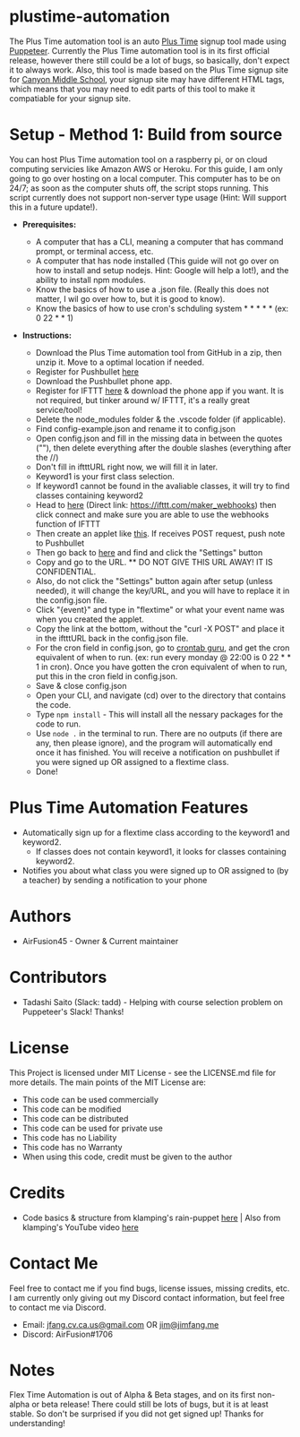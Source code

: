 # plustime-automation
The Plus Time automation tool is an auto [Plus Time](https://plustimenetwork.org/) signup tool made using [Puppeteer](https://pptr.dev/). Currently the Plus Time automation tool is in its first official release, however there still could be a lot of bugs, so basically, don't expect it to always work. Also, this tool is made based on the Plus Time signup site for [Canyon Middle School](https://canyon.pltime.net), your signup site may have different HTML tags, which means that you may need to edit parts of this tool to make it compatiable for your signup site. 

# Setup - Method 1: Build from source
You can host Plus Time automation tool on a raspberry pi, or on cloud computing servicies like Amazon AWS or Heroku. For this guide, I am only going to go over hosting on a local computer. This computer has to be on 24/7; as soon as the computer shuts off, the script stops running. This script currently does not support non-server type usage (Hint: Will support this in a future update!).

  * __**Prerequisites:**__
    * A computer that has a CLI, meaning a computer that has command prompt, or terminal access, etc.
    * A computer that has node installed (This guide will not go over on how to install and setup nodejs. Hint: Google will help a lot!), and the ability to install npm modules.
    * Know the basics of how to use a .json file. (Really this does not matter, I wil go over how to, but it is good to know). 
    * Know the basics of how to use cron's schduling system * * * * * (ex: 0 22 * * 1)
    
  * __**Instructions:**__
    * Download the Plus Time automation tool from GitHub in a zip, then unzip it. Move to a optimal location if needed.
    * Register for Pushbullet [here](http://pushbullet.com)
    * Download the Pushbullet phone app.
    * Register for IFTTT [here](https://ifttt.com) & download the phone app if you want. It is not required, but tinker around w/ IFTTT, it's a really great service/tool!
    * Delete the node_modules folder & the .vscode folder (if applicable).
    * Find config-example.json and rename it to config.json
    * Open config.json and fill in the missing data in between the quotes ("<DATA HERE>"), then delete everything after the double slashes (everything after the //)
    * Don't fill in iftttURL right now, we will fill it in later.
    * Keyword1 is your first class selection.
    * If keyword1 cannot be found in the avaliable classes, it will try to find classes containing keyword2
    * Head to [here](https://ifttt.com/maker_webhooks) (Direct link: https://ifttt.com/maker_webhooks) then click connect and make sure you are able to use the webhooks function of IFTTT
    * Then create an applet like [this](https://prnt.sc/n87z66). If receives POST request, push note to Pushbullet
    * Then go back to [here](https://ifttt.com/maker_webhooks) and find and click the "Settings" button
    * Copy and go to the URL. ** DO NOT GIVE THIS URL AWAY! IT IS CONFIDENTIAL.
    * Also, do not click the "Settings" button again after setup (unless needed), it will change the key/URL, and you will have to replace it in the config.json file. 
    * Click "{event}" and type in "flextime" or what your event name was when you created the applet.
    * Copy the link at the bottom, without the "curl -X POST" and place it in the iftttURL back in the config.json file.
    * For the cron field in config.json, go to [crontab guru](https://crontab.guru/), and get the cron equivalent of when to run. (ex: run every monday @ 22:00 is 0 22 * * 1 in cron). Once you have gotten the cron equivalent of when to run, put this in the cron field in config.json. 
    * Save & close config.json
    * Open your CLI, and navigate (cd) over to the directory that contains the code.
    * Type `npm install` - This will install all the nessary packages for the code to run.
    * Use `node .` in the terminal to run. There are no outputs (if there are any, then please ignore), and the program will automatically end once it has finished. You will receive a notification on pushbullet if you were signed up OR assigned to a flextime class.
    * Done! 

# Plus Time Automation Features
  * Automatically sign up for a flextime class according to the keyword1 and keyword2.
    * If classes does not contain keyword1, it looks for classes containing keyword2.
  * Notifies you about what class you were signed up to OR assigned to (by a teacher) by sending a notification to your phone 

# Authors
  * AirFusion45 - Owner & Current maintainer

# Contributors
  * Tadashi Saito (Slack: tadd) - Helping with course selection problem on Puppeteer's Slack! Thanks!

# License
This Project is licensed under MIT License - see the LICENSE.md file for more details. The main points of the MIT License are:
  
  * This code can be used commercially
  * This code can be modified
  * This code can be distributed
  * This code can be used for private use
  * This code has no Liability
  * This code has no Warranty
  * When using this code, credit must be given to the author

# Credits
  * Code basics & structure from klamping's rain-puppet [here](https://github.com/klamping/rain-puppet) | Also from klamping's YouTube video [here](https://youtu.be/6IOrp8HgnJU)

# Contact Me
Feel free to contact me if you find bugs, license issues, missing credits, etc. I am currently only giving out my Discord contact information, but feel free to contact me via Discord. 

  * Email: jfang.cv.ca.us@gmail.com OR jim@jimfang.me
  * Discord: AirFusion#1706

# Notes
  Flex Time Automation is out of Alpha & Beta stages, and on its first non-alpha or beta release! There could still be lots of bugs, but it is at least stable. So don't be surprised if you did not get signed up! Thanks for understanding!
